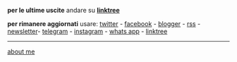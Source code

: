 **per le ultime uscite** andare su [**linktree**](https://linktr.ee/cacioman)

**per rimanere aggiornati** usare: [twitter](https://twitter.com/cacioman) - [facebook](https://www.facebook.com/ClaudioGatti63) - [blogger](https://cacioman.blogspot.com/) - [rss](http://feeds2.feedburner.com/cacioman) - [newsletter](https://tinyletter.com/cacioman)- [telegram](https://t.me/s/cacioman) - [instagram](https://www.instagram.com/cacioman63/) - [whats app](whatsappQRcode.jpg) - [linktree](https://linktr.ee/cacioman?subscribe)

---    
[about me](https://about.me/cacioman) 
